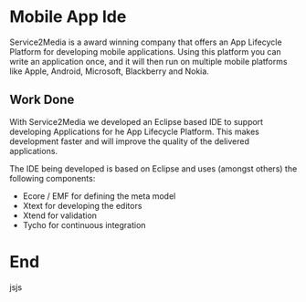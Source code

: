 # Mobile App Ide

Service2Media is a award winning company that offers an App Lifecycle Platform for developing mobile applications.
Using this platform you can write an application once, and it will then run on multiple mobile platforms like Apple, Android, Microsoft, Blackberry and Nokia.

## Work Done
With Service2Media we developed an Eclipse based IDE to support developing Applications for he App Lifecycle Platform.
This makes development faster and will improve the quality of the delivered applications.

The IDE being developed is based on Eclipse and uses (amongst others) the following components:

* Ecore / EMF for defining the meta model
* Xtext for developing the editors
* Xtend for validation
* Tycho for continuous integration

# End

jsjs
